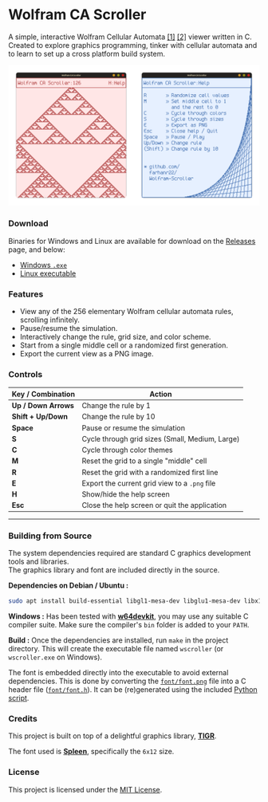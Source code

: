 
# Wolfram CA Scroller


A simple, interactive Wolfram Cellular Automata [[1]](https://mathworld.wolfram.com/ElementaryCellularAutomaton.html) [[2]](https://en.wikipedia.org/wiki/Elementary_cellular_automaton) viewer written in C. Created to explore graphics programming, tinker with cellular automata and to learn to set up a cross platform build system.


<p align="center">
  <img src="screenshot.png" alt="A side-by-side view of the Wolfram CA Scroller app and its help screen" width="800"/>
</p>


### Download

Binaries for Windows and Linux are available for download on the [Releases](https://github.com/farhanr22/Wolfram-Scroller/releases) page, and below:
- [Windows `.exe`](https://github.com/farhanr22/Wolfram-Scroller/releases/latest/download/wscroller.exe)
- [Linux executable](https://github.com/farhanr22/Wolfram-Scroller/releases/latest/download/wscroller)

### Features

* View any of the 256 elementary Wolfram cellular automata rules, scrolling infinitely.
* Pause/resume the simulation.
* Interactively change the rule, grid size, and color scheme.
* Start from a single middle cell or a randomized first generation.
* Export the current view as a PNG image.


### Controls

| Key / Combination   | Action                                         |
|---------------------|------------------------------------------------|
| **Up / Down Arrows** | Change the rule by 1                          |
| **Shift + Up/Down** | Change the rule by 10                         |
| **Space**           | Pause or resume the simulation                |
| **S**               | Cycle through grid sizes (Small, Medium, Large) |
| **C**               | Cycle through color themes                    |
| **M**               | Reset the grid to a single "middle" cell       |
| **R**               | Reset the grid with a randomized first line    |
| **E**               | Export the current grid view to a `.png` file  |
| **H**               | Show/hide the help screen                      |
| **Esc**             | Close the help screen or quit the application  |

---

### Building from Source


The system dependencies required are standard C graphics development tools and libraries.  
The graphics library and font are included directly in the source.

**Dependencies on Debian / Ubuntu :**
```bash
sudo apt install build-essential libgl1-mesa-dev libglu1-mesa-dev libx11-dev
```

**Windows :** Has been tested with [**w64devkit**](https://github.com/skeeto/w64devkit), you may use any suitable C compiler suite. Make sure the compiler's `bin` folder is added to your `PATH`.


**Build :** Once the dependencies are installed, run `make` in the project directory. This will create the executable file named `wscroller` (or `wscroller.exe` on Windows).

The font is embedded directly into the executable to avoid external dependencies. This is done by converting the [`font/font.png`](font/font.png) file into a C header file ([`font/font.h`](font/font.h)). It can be (re)generated using the included [Python script](font/convert.py).


### Credits

This project is built on top of a delightful graphics library, [**TIGR**](https://github.com/erkkah/tigr).

The font used is [**Spleen**](https://github.com/fcambus/spleen), specifically the `6x12` size. 

### License

This project is licensed under the [MIT License](LICENSE).




